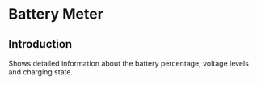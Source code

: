 # Battery Meter

## Introduction
Shows detailed information about the battery percentage, voltage levels and charging state.